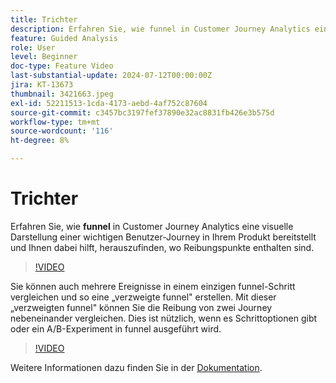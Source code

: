 ```yaml
---
title: Trichter
description: Erfahren Sie, wie funnel in Customer Journey Analytics eine visuelle Darstellung einer wichtigen Benutzer-Journey in Ihrem Produkt bereitstellt und Ihnen dabei hilft, herauszufinden, wo Reibungspunkte enthalten sind.
feature: Guided Analysis
role: User
level: Beginner
doc-type: Feature Video
last-substantial-update: 2024-07-12T00:00:00Z
jira: KT-13673
thumbnail: 3421663.jpeg
exl-id: 52211513-1cda-4173-aebd-4af752c87604
source-git-commit: c3457bc3197fef37890e32ac8831fb426e3b575d
workflow-type: tm+mt
source-wordcount: '116'
ht-degree: 8%

---
```


# Trichter

Erfahren Sie, wie **funnel** in Customer Journey Analytics eine visuelle Darstellung einer wichtigen Benutzer-Journey in Ihrem Produkt bereitstellt und Ihnen dabei hilft, herauszufinden, wo Reibungspunkte enthalten sind.

>[!VIDEO](https://video.tv.adobe.com/v/3421663/?learn=on)

Sie können auch mehrere Ereignisse in einem einzigen funnel-Schritt vergleichen und so eine „verzweigte funnel&quot; erstellen. Mit dieser „verzweigten funnel&quot; können Sie die Reibung von zwei Journey nebeneinander vergleichen. Dies ist nützlich, wenn es Schrittoptionen gibt oder ein A/B-Experiment in funnel ausgeführt wird.

>[!VIDEO](https://video.tv.adobe.com/v/3431113/?learn=on)

Weitere Informationen dazu finden Sie in der [Dokumentation](https://experienceleague.adobe.com/de/docs/analytics-platform/using/guided-analysis/funnel/friction).
